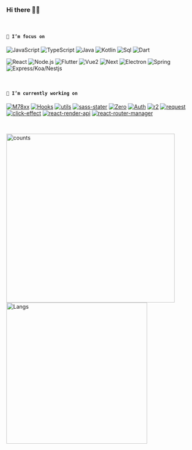 ### Hi there 👋😋

<br />

<!--
**Iixianjie/Iixianjie** is a ✨ _special_ ✨ repository because its `README.md` (this file) appears on your GitHub profile.

Here are some ideas to get you started:


- 🔭 I’m currently working on ...
- 🌱 I’m currently learning ...
- 👯 I’m looking to collaborate on ...
- 🤔 I’m looking for help with ...
- 💬 Ask me about ...
- 📫 How to reach me: ...
- 😄 Pronouns: ...
- ⚡ Fun fact: ...
-->

#### **`🌱 I’m focus on`**

![JavaScript](https://img.shields.io/badge/JavaScript(0.72)-343434?style=flat-square&logo=JavaScript&logoColor=F7DF1E)
![TypeScript](https://img.shields.io/badge/TypeScript(0.65)-007ACC?style=flat-square&logo=TypeScript&logoColor=ffffff)
![Java](https://img.shields.io/badge/Java(0.3)-007396?style=flat-square&logo=Java&logoColor=fff)
![Kotlin](https://img.shields.io/badge/Kotlin(0.15)-0095D5?style=flat-square&logo=Java&logoColor=fff)
![Sql](https://img.shields.io/badge/Sql(0.36)-4479A1?style=flat-square&logo=Mysql&logoColor=fff)
![Dart](https://img.shields.io/badge/Dart(0.2)-00d2b7?style=flat-square&logo=Dart&logoColor=fff)

![React](https://img.shields.io/badge/React(0.75)-61DAFB?style=flat-square&logo=React&logoColor=fff)
![Node.js](https://img.shields.io/badge/Node.js(0.6)-339933?style=flat-square&logo=Node.js&logoColor=fff)
![Flutter](https://img.shields.io/badge/Flutter(0.38)-31b9f5?style=flat-square&logo=Flutter&logoColor=fff)
![Vue2](https://img.shields.io/badge/Vue2(0.7)-4FC08D?style=flat-square&logo=Vue.js&logoColor=fff)
![Next](https://img.shields.io/badge/Next(0.67)-000000?style=flat-square&logo=Next.js&logoColor=fff)
![Electron](https://img.shields.io/badge/Electron(0.22)-47848F?style=flat-square&logo=Electron&logoColor=fff)
![Spring](https://img.shields.io/badge/Spring(0.1)-6DB33F?style=flat-square&logo=Spring&logoColor=fff)
![Express/Koa/Nestjs](https://img.shields.io/badge/Express/Koa/Nestjs(0.5)-E0234E?style=flat-square&logo=Nestjs&logoColor=fff)

<br />

#### **`🔭 I’m currently working on`**

[![M78xx](https://img.shields.io/badge/M78-000000?style=flat-square)](https://github.com/Iixianjie/m78 "react -> components, hooks, utils")
[![Hooks](https://img.shields.io/badge/Hooks-CC342D?style=flat-square)](https://github.com/Iixianjie/hooks "react hooks")
[![utils](https://img.shields.io/badge/Utils-EB3C00?style=flat-square)](https://github.com/Iixianjie/utils "utils for lixianjie")
[![sass-stater](https://img.shields.io/badge/SassStater-CD040B?style=flat-square)](https://github.com/Iixianjie/sass-stater "sass startup template")
[![Zero](https://img.shields.io/badge/Zero-609540?style=flat-square)](https://github.com/Iixianjie/zero "CLI with 0 configuration")
[![Auth](https://img.shields.io/badge/Auth-003057?style=flat-square)](https://github.com/Iixianjie/auth "small permission library")
[![r2](https://img.shields.io/badge/R2-1575F9?style=flat-square)](https://github.com/Iixianjie/r2 "reduce simplify")
[![request](https://img.shields.io/badge/Request-0FAAFF?style=flat-square)](https://github.com/Iixianjie/request "request simplify")
[![click-effect](https://img.shields.io/badge/ClickEffect-02303A?style=flat-square)](https://github.com/Iixianjie/click-effect "add click effect")
[![react-render-api](https://img.shields.io/badge/ReactRenderApi-1DA1F2?style=flat-square)](https://github.com/Iixianjie/react-render-api "render react components globally through api")
[![react-router-manager](https://img.shields.io/badge/ReactRouterManager-8DD6F9?style=flat-square)](https://github.com/Iixianjie/react-router-manager "enhance and simplify react-router")

<br />

<a><img src="https://github-readme-stats.vercel.app/api?username=Iixianjie" alt="counts" width="440px" /></a>
<a><img src="https://github-readme-stats.vercel.app/api/top-langs/?username=Iixianjie&layout=compact" alt="Langs" width="368px" /></a>

<!-- [![Anurag's github stats](https://github-readme-stats.vercel.app/api?username=Iixianjie)](https://github.com/anuraghazra/github-readme-stats) -->


